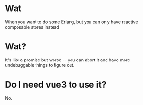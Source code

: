 # Wat

When you want to do some Erlang, but you can only have reactive composable stores instead

# Wat?

It's like a promise but worse -- you can abort it and have more undebuggable things to figure out.

# Do I need vue3 to use it?

No.
